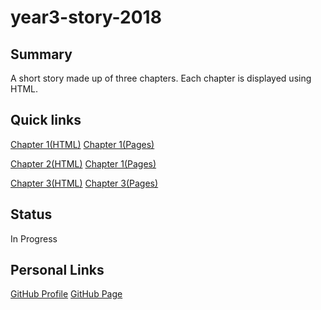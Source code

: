 # year3-story-2018

## Summary
A short story made up of three chapters. Each chapter is displayed using HTML.

## Quick links
[Chapter 1(HTML)](https://github.com/smjmoloney/year3-story-2018/blob/master/chapter1.html)
[Chapter 1(Pages)](https://smjmoloney.github.io/chapter1.html)

[Chapter 2(HTML)](https://github.com/smjmoloney/year3-story-2018/blob/master/chapter2.html)
[Chapter 1(Pages)](https://smjmoloney.github.io/chapter2.html)

[Chapter 3(HTML)](https://github.com/smjmoloney/year3-story-2018/blob/master/chapter3.html)
[Chapter 3(Pages)](https://smjmoloney.github.io/chapter3.html)

## Status
In Progress

## Personal Links
[GitHub Profile](https://github.com/smjmoloney)
[GitHub Page](https://smjmoloney.github.io)